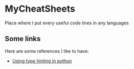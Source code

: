 # MyCheatSheets
Place where I put every useful code lines in any languages

## Some links
Here are some references I like to have:
- [Using type hinting in python](https://blog.jetbrains.com/pycharm/2015/11/python-3-5-type-hinting-in-pycharm-5/)
